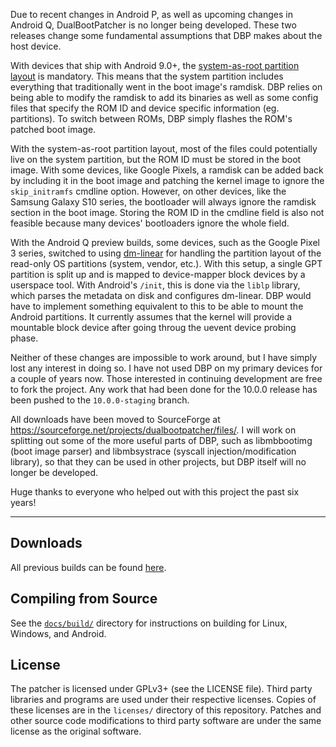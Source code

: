 Due to recent changes in Android P, as well as upcoming changes in Android Q, DualBootPatcher is no longer being developed. These two releases change some fundamental assumptions that DBP makes about the host device.

With devices that ship with Android 9.0+, the [system-as-root partition layout](https://source.android.com/devices/bootloader/system-as-root) is mandatory. This means that the system partition includes everything that traditionally went in the boot image's ramdisk. DBP relies on being able to modify the ramdisk to add its binaries as well as some config files that specify the ROM ID and device specific information (eg. partitions). To switch between ROMs, DBP simply flashes the ROM's patched boot image.

With the system-as-root partition layout, most of the files could potentially live on the system partition, but the ROM ID must be stored in the boot image. With some devices, like Google Pixels, a ramdisk can be added back by including it in the boot image and patching the kernel image to ignore the `skip_initramfs` cmdline option. However, on other devices, like the Samsung Galaxy S10 series, the bootloader will always ignore the ramdisk section in the boot image. Storing the ROM ID in the cmdline field is also not feasible because many devices' bootloaders ignore the whole field.

With the Android Q preview builds, some devices, such as the Google Pixel 3 series, switched to using [dm-linear](https://www.linuxplumbersconf.org/event/2/contributions/225/attachments/49/56/06._Dynamic_Partitions_-_LPC_Android_MC_v2.pdf) for handling the partition layout of the read-only OS partitions (system, vendor, etc.). With this setup, a single GPT partition is split up and is mapped to device-mapper block devices by a userspace tool. With Android's `/init`, this is done via the `liblp` library, which parses the metadata on disk and configures dm-linear. DBP would have to implement something equivalent to this to be able to mount the Android partitions. It currently assumes that the kernel will provide a mountable block device after going throug the uevent device probing phase.

Neither of these changes are impossible to work around, but I have simply lost any interest in doing so. I have not used DBP on my primary devices for a couple of years now. Those interested in continuing development are free to fork the project. Any work that had been done for the 10.0.0 release has been pushed to the `10.0.0-staging` branch.

All downloads have been moved to SourceForge at https://sourceforge.net/projects/dualbootpatcher/files/. I will work on splitting out some of the more useful parts of DBP, such as libmbbootimg (boot image parser) and libmbsystrace (syscall injection/modification library), so that they can be used in other projects, but DBP itself will no longer be developed.

Huge thanks to everyone who helped out with this project the past six years!

---

Downloads
---------

All previous builds can be found [here](https://sourceforge.net/projects/dualbootpatcher/files/).


Compiling from Source
---------------------

See the [`docs/build/`](docs/build) directory for instructions on building for Linux, Windows, and Android.


License
-------

The patcher is licensed under GPLv3+ (see the LICENSE file). Third party libraries and programs are used under their respective licenses. Copies of these licenses are in the `licenses/` directory of this repository. Patches and other source code modifications to third party software are under the same license as the original software.
